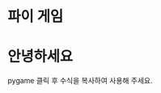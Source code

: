 <!DOCTTYPE html>
<html lang ="ko">
<head>
  <meta charset = "UTF-8">
  <meta name = "viewport" content="widhth=device-width, initial-scale=1.0"
  <title><h1>파이 게임</h1>
</head>
<body>
  <h1>안녕하세요</h1>
  <p>pygame 클릭 후 수식을 복사하여 사용해 주세요.</p>
</body>
